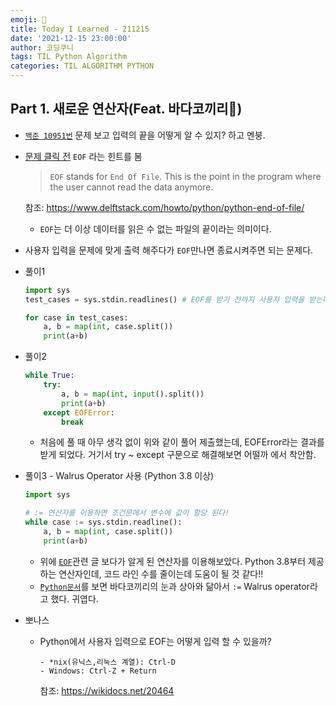 ```yaml
---
emoji: 🦭
title: Today I Learned - 211215
date: '2021-12-15 23:00:00'
author: 코딩쿠니
tags: TIL Python Algorithm
categories: TIL ALGORITHM PYTHON
---
```


## Part 1. 새로운 연산자(Feat. 바다코끼리🦭)
* [`백준 10951번`](https://www.acmicpc.net/problem/10951) 문제 보고 입력의 끝을 어떻게 알 수 있지? 하고 멘붕.
* [문제 클릭 전](https://www.acmicpc.net/step/2) `EOF` 라는 힌트를 봄
  >`EOF` stands for `End Of File`. This is the point in the program where the user cannot read the data anymore.
  
  참조: <https://www.delftstack.com/howto/python/python-end-of-file/>
  * `EOF`는 더 이상 데이터를 읽은 수 없는 파일의 끝이라는 의미이다.
* 사용자 입력을 문제에 맞게 출력 해주다가 `EOF`만나면 종료시켜주면 되는 문제다.

* 풀이1
    ```python
    import sys
    test_cases = sys.stdin.readlines() # EOF를 받기 전까지 사용자 입력을 받는다(한 줄씩 리스트 형태로 담아줌)

    for case in test_cases:
        a, b = map(int, case.split())
        print(a+b)
    ```

* 풀이2
    ```python
    while True:
        try:
            a, b = map(int, input().split())
            print(a+b)
        except EOFError:
            break  
    ```
  * 처음에 풀 때 아무 생각 없이 위와 같이 풀어 제출했는데,  EOFError라는 결과를 받게 되었다. 거기서 try ~ except 구문으로 해결해보면 어떨까 에서 착안함. 

* 풀이3 - Walrus Operator 사용 (Python 3.8 이상)
    ```python
    import sys

    # := 연산자를 이용하면 조건문에서 변수에 값이 할당 된다!
    while case := sys.stdin.readline():
        a, b = map(int, case.split())
        print(a+b)
    ```
    * 위에 [`EOF`](https://www.delftstack.com/howto/python/python-end-of-file/)관련 글 보다가 알게 된 연산자를 이용해보았다. Python 3.8부터 제공하는 연산자인데, 코드 라인 수를 줄이는데 도움이 될 것 같다!!
    * [`Python문서`](https://docs.python.org/3/whatsnew/3.8.html#assignment-expressions)를 보면 바다코끼리의 눈과 상아와 닮아서 `:=` Walrus operator라고 했다. 귀엽다.

* 뽀나스
  * Python에서 사용자 입력으로 EOF는 어떻게 입력 할 수 있을까?
    ```text
    - *nix(유닉스,리눅스 계열): Ctrl-D
    - Windows: Ctrl-Z + Return
    ```
    참조: <https://wikidocs.net/20464>

```toc
```